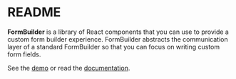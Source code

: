 # README

**FormBuilder** is a library of React components that you can use to provide a custom form builder experience. FormBuilder abstracts
the communication layer of a standard FormBuilder so that you can focus on writing custom form fields.

See the [demo](https://teamious.github.io/FormBuilder/demo) or read the [documentation](https://teamious.github.io/FormBuilder).

